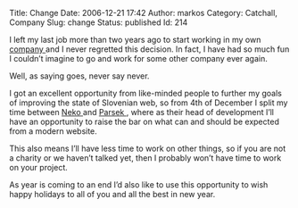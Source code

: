 Title: Change
Date: 2006-12-21 17:42
Author: markos
Category: Catchall, Company
Slug: change
Status: published
Id: 214

<html>
 <body>
  <div>
   <p>
    I left my last job more than two years ago to start working in my own
    <a href="http://www.neko.si/" title="Neko d.o.o.">
     company
    </a>
    and I never regretted this decision. In fact, I have had so much fun I couldn’t imagine to go and work for some other company ever again.
   </p>
   <p>
    Well, as saying goes, never say never.
   </p>
   <p>
    I got an excellent opportunity from like-minded people to further my goals of improving the state of Slovenian web, so from 4th of December I split my time between
    <a href="http://www.neko.si/">
     Neko
    </a>
    and
    <a href="http://www.parsek.si">
     Parsek
    </a>
    , where as their head of development I’ll have an opportunity to raise the bar on what can and should be expected from a modern website.
   </p>
   <p>
    This also means I’ll have less time to work on other things, so if you are not a charity or we haven’t talked yet, then I probably won’t have time to work on your project.
   </p>
   <p>
    As year is coming to an end I’d also like to use this opportunity to wish happy holidays to all of you and all the best in new year.
   </p>
  </div>
 </body>
</html>